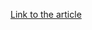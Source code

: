 [Link to the article](https://krebsonsecurity.com/2017/05/u-k-hospitals-hit-in-widespread-ransomware-attack/)
